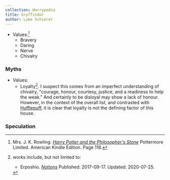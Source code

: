 ```yaml
---
collection: Harrypedia
title: Gryffindor
author: Luke Schierer
---
```


- Values:[^221221-1]
  - Bravery
  - Daring
  - Nerve
  - Chivalry

[^221221-1]:
    Mrs. J. K. Rowling. _[Harry Potter and the Philosopher's Stone][]_
    Pottermore Limited. American Kindle Edition. Page 118.

[Harry Potter and the Philosopher's Stone]: https://www.librarything.com/work/5403381/book/225886281

### Myths

- Values:
  - Loyalty[^221221-2]. I suspect this comes from an imperfect understanding
    of chivalry, "courage, honour, courtesy, justice, and a readiness to help
    the weak." And certainly to be disloyal may show a lack of honour.
    However, in the context of the overall list, and contrasted with
    [Hufflepuff][], it is clear that loyalty is not the defining factor of this
    house.

[Hufflepuff]: ../Hufflepuff/

[^221221-2]: works include, but not limited to:

    - Erposhio. _[Notions](https://www.fanfiction.net/s/12670758)_
      Published: 2017-09-17. Updated: 2020-07-25.

### Speculation
